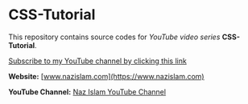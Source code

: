 # CSS-Tutorial

This repository contains source codes for *YouTube video series* **CSS-Tutorial**.

[Subscribe to my YouTube channel by clicking this link](https://www.youtube.com/channel/UC4vyMYrRqSy7Ig2hkqdWTpg?sub_confirmation=1)

**Website:** [www.nazislam.com](https://www.nazislam.com)

**YouTube Channel:** [Naz Islam YouTube Channel](https://www.youtube.com/channel/UC4vyMYrRqSy7Ig2hkqdWTpg)